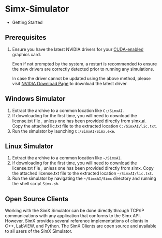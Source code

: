 # Simx-Simulator


*   Getting Started

Prerequisites
-------------

1.  Ensure you have the latest NVIDIA drivers for your [CUDA-enabled](https://developer.nvidia.com/cuda-gpus) graphics card.
    
    Even if not prompted by the system, a restart is recommended to ensure the new drivers are correctly detected prior to running any simulations.
    
    In case the driver cannot be updated using the above method, please visit [NVIDIA Download Page](https://www.nvidia.com/Download/index.aspx) to download the latest driver.
    

Windows Simulator
-----------------

1.  Extract the archive to a common location like `C:/SimxAI`.
2.  If downloading for the first time, you will need to download the license.txt file , unless one has been provided directly from simx.ai. Copy the attached lic.txt file to the extracted location `C:/SimxAI/lic.txt`.
3.  Run the simulator by launching `C:/SimxAI/Simx.exe`.

Linux Simulator
---------------

1.  Extract the archive to a common location like `~/SimxAI`.
2.  If downloading for the first time, you will need to download the license.txt file , unless one has been provided directly from simx. Copy the attached license.txt file to the extracted location `~/SimxAI/lic.txt`.
3.  Run the simulator by navigating the `~/SimxAI/Simx` directory and running the shell script `Simx.sh`.

Open Source Clients
-------------------

Working with the SimX Simulator can be done directly through TCP/IP communications with any application that conforms to the Simx API. However, SimX provides several reference implementations of clients in C++, LabVIEW, and Python. The SimX Clients are open source and available to all users of the SimX Simulator.

